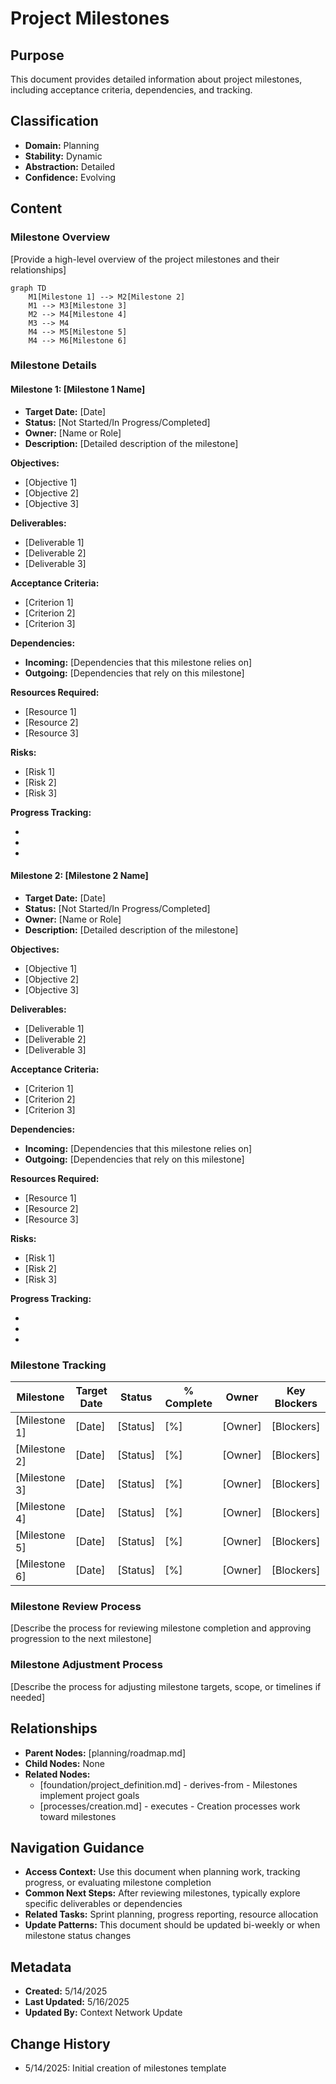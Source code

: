 # Project Milestones

## Purpose
This document provides detailed information about project milestones, including acceptance criteria, dependencies, and tracking.

## Classification
- **Domain:** Planning
- **Stability:** Dynamic
- **Abstraction:** Detailed
- **Confidence:** Evolving

## Content

### Milestone Overview

[Provide a high-level overview of the project milestones and their relationships]

```mermaid
graph TD
    M1[Milestone 1] --> M2[Milestone 2]
    M1 --> M3[Milestone 3]
    M2 --> M4[Milestone 4]
    M3 --> M4
    M4 --> M5[Milestone 5]
    M4 --> M6[Milestone 6]
```

### Milestone Details

#### Milestone 1: [Milestone 1 Name]

- **Target Date:** [Date]
- **Status:** [Not Started/In Progress/Completed]
- **Owner:** [Name or Role]
- **Description:** [Detailed description of the milestone]

**Objectives:**
- [Objective 1]
- [Objective 2]
- [Objective 3]

**Deliverables:**
- [Deliverable 1]
- [Deliverable 2]
- [Deliverable 3]

**Acceptance Criteria:**
- [Criterion 1]
- [Criterion 2]
- [Criterion 3]

**Dependencies:**
- **Incoming:** [Dependencies that this milestone relies on]
- **Outgoing:** [Dependencies that rely on this milestone]

**Resources Required:**
- [Resource 1]
- [Resource 2]
- [Resource 3]

**Risks:**
- [Risk 1]
- [Risk 2]
- [Risk 3]

**Progress Tracking:**
- [Key metric 1]: [Status]
- [Key metric 2]: [Status]
- [Key metric 3]: [Status]

#### Milestone 2: [Milestone 2 Name]

- **Target Date:** [Date]
- **Status:** [Not Started/In Progress/Completed]
- **Owner:** [Name or Role]
- **Description:** [Detailed description of the milestone]

**Objectives:**
- [Objective 1]
- [Objective 2]
- [Objective 3]

**Deliverables:**
- [Deliverable 1]
- [Deliverable 2]
- [Deliverable 3]

**Acceptance Criteria:**
- [Criterion 1]
- [Criterion 2]
- [Criterion 3]

**Dependencies:**
- **Incoming:** [Dependencies that this milestone relies on]
- **Outgoing:** [Dependencies that rely on this milestone]

**Resources Required:**
- [Resource 1]
- [Resource 2]
- [Resource 3]

**Risks:**
- [Risk 1]
- [Risk 2]
- [Risk 3]

**Progress Tracking:**
- [Key metric 1]: [Status]
- [Key metric 2]: [Status]
- [Key metric 3]: [Status]

### Milestone Tracking

| Milestone | Target Date | Status | % Complete | Owner | Key Blockers |
|-----------|------------|--------|------------|-------|--------------|
| [Milestone 1] | [Date] | [Status] | [%] | [Owner] | [Blockers] |
| [Milestone 2] | [Date] | [Status] | [%] | [Owner] | [Blockers] |
| [Milestone 3] | [Date] | [Status] | [%] | [Owner] | [Blockers] |
| [Milestone 4] | [Date] | [Status] | [%] | [Owner] | [Blockers] |
| [Milestone 5] | [Date] | [Status] | [%] | [Owner] | [Blockers] |
| [Milestone 6] | [Date] | [Status] | [%] | [Owner] | [Blockers] |

### Milestone Review Process

[Describe the process for reviewing milestone completion and approving progression to the next milestone]

### Milestone Adjustment Process

[Describe the process for adjusting milestone targets, scope, or timelines if needed]

## Relationships
- **Parent Nodes:** [planning/roadmap.md]
- **Child Nodes:** None
- **Related Nodes:** 
  - [foundation/project_definition.md] - derives-from - Milestones implement project goals
  - [processes/creation.md] - executes - Creation processes work toward milestones

## Navigation Guidance
- **Access Context:** Use this document when planning work, tracking progress, or evaluating milestone completion
- **Common Next Steps:** After reviewing milestones, typically explore specific deliverables or dependencies
- **Related Tasks:** Sprint planning, progress reporting, resource allocation
- **Update Patterns:** This document should be updated bi-weekly or when milestone status changes

## Metadata
- **Created:** 5/14/2025
- **Last Updated:** 5/16/2025
- **Updated By:** Context Network Update

## Change History
- 5/14/2025: Initial creation of milestones template
